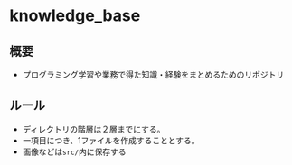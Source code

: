 # knowledge_base

## 概要
- プログラミング学習や業務で得た知識・経験をまとめるためのリポジトリ


## ルール
- ディレクトリの階層は２層までにする。
- 一項目につき、1ファイルを作成することとする。
- 画像などは```src/```内に保存する